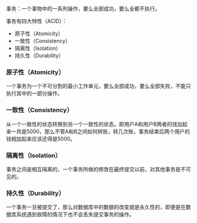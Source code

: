 事务：一个事物中的一系列操作，要么全部成功，要么全都不执行。

事务有四大特性（ACID）：
- 原子性（Atomicity）
- 一致性（Consistency）
- 隔离性（Isolation）
- 持久性（Durability）

### 原子性（Atomicity）
一个事务为一个不可分割的最小工作单元，要么全部成功，要么全部失败，不能只执行其中的一部分操作。
### 一致性（Consistency）
从一个一致性的状态转换到另一个一致性的状态。即用户A和用户B两者的钱加起来一共是5000，那么不管A和B之间如何转账，转几次账，事务结束后两个用户的钱相加起来应该还得是5000。
### 隔离性（Isolation）
事务之间是相互隔离的，一个事务所做的修改在最终提交以前，对其他事务是不可见的。
### 持久性（Durability）
一个事务一旦被提交了，那么对数据库中的数据的改变就是永久性的，即便是在数据库系统遇到故障的情况下也不会丢失提交事务的操作。
